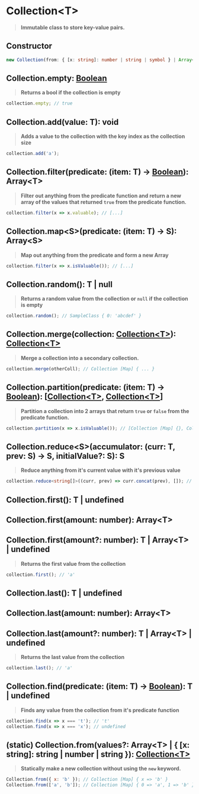 # Collection&lt;T&gt;
> **Immutable class to store key-value pairs.**

## Constructor
```ts
new Collection(from: { [x: string]: number | string | symbol } | Array<T>);
```

## Collection.empty: [Boolean](https://developer.mozilla.org/en-US/docs/Web/JavaScript/Reference/Global_Objects/Boolean)
> **Returns a bool if the collection is empty**

```js
collection.empty; // true
```

## Collection.add(value: T): void
> **Adds a value to the collection with the key index as the collection size**

```js
collection.add('a');
```

## Collection.filter(predicate: (item: T) -> [Boolean](https://developer.mozilla.org/en-US/docs/Web/JavaScript/Reference/Global_Objects/Number)): Array&lt;T&gt;
> **Filter out anything from the predicate function and return a new array of the values that returned `true` from the predicate function.**

```js
collection.filter(x => x.valuable); // [...]
```

## Collection.map&lt;S&gt;(predicate: (item: T) -> S): Array&lt;S&gt;
> **Map out anything from the predicate and form a new Array**

```js
collection.filter(x => x.isValuable()); // [...]
```

## Collection.random(): T | null
> **Returns a random value from the collection or `null` if the collection is empty**

```js
collection.random(); // SampleClass { 0: 'abcdef' }
```

## Collection.merge(collection: [Collection&lt;T&gt;](#collection-t)): [Collection&lt;T&gt;](#collection-t)
> **Merge a collection into a secondary collection.**

```js
collection.merge(otherColl); // Collection [Map] { ... }
```

## Collection.partition(predicate: (item: T) -> [Boolean](https://developer.mozilla.org/en-US/docs/Web/JavaScript/Reference/Global_Objects/Number)): [[Collection&lt;T&gt;](#collection-t), [Collection&lt;T&gt;](#collection-t)]
> **Partition a collection into 2 arrays that return `true` or `false` from the predicate function.**

```js
collection.partition(x => x.isValuable()); // [Collection [Map] {}, Collection [Map] {}]
```

## Collection.reduce&lt;S&gt;(accumulator: (curr: T, prev: S) -> S, initialValue?: S): S
> **Reduce anything from it's current value with it's previous value**

```ts
collection.reduce<string[]>((curr, prev) => curr.concat(prev), []); // [...]
```

## Collection.first(): T | undefined
## Collection.first(amount: number): Array&lt;T&gt;
## Collection.first(amount?: number): T | Array&lt;T&gt; | undefined
> **Returns the first value from the collection**

```js
collection.first(); // 'a'
```

## Collection.last(): T | undefined
## Collection.last(amount: number): Array&lt;T&gt;
## Collection.last(amount?: number): T | Array&lt;T&gt; | undefined
> **Returns the last value from the collection**

```js
collection.last(); // 'a'
```

## Collection.find(predicate: (item: T) -> [Boolean](https://developer.mozilla.org/en-US/docs/Web/JavaScript/Reference/Global_Objects/Number)): T | undefined
> **Finds any value from the collection from it's predicate function**

```js
collection.find(x => x === 't'); // 't'
collection.find(x => x === 'x'); // undefined
```

## (static) Collection.from(values?: Array&lt;T&gt; | { [x: string]: string | number | string }): [Collection&lt;T&gt;](#collection-t)
> **Statically make a new collection without using the `new` keyword.**

```js
Collection.from({ x: 'b' }); // Collection [Map] { x => 'b' }
Collection.from(['a', 'b']); // Collection [Map] { 0 => 'a', 1 => 'b' }
```